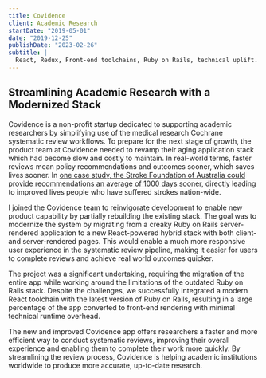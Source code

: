 ```yaml
---
title: Covidence
client: Academic Research
startDate: "2019-05-01"
date: "2019-12-25"
publishDate: "2023-02-26"
subtitle: |
  React, Redux, Front-end toolchains, Ruby on Rails, technical uplift.
---
```


## Streamlining Academic Research with a Modernized Stack

Covidence is a non-profit startup dedicated to supporting academic researchers by simplifying use of the medical research Cochrane systematic review workflows. To prepare for the next stage of growth, the product team at Covidence needed to revamp their aging application stack which had become slow and costly to maintain. In real-world terms, faster reviews mean policy recommendations and outcomes sooner, which saves lives sooner. In [one case study, the Stroke Foundation of Australia could provide recommendations an average of 1000 days sooner](https://www.covidence.org/case-studies/how-covidence-has-enabled-living-guidelines-for-australians-impacted-by-stroke/), directly leading to improved lives people who have suffered strokes nation-wide.

I joined the Covidence team to reinvigorate development to enable new product capability by partially rebuilding the existing stack. The goal was to modernize the system by migrating from a creaky Ruby on Rails server-rendered application to a new React-powered hybrid stack with both client- and server-rendered pages. This would enable a much more responsive user experience in the systematic review pipeline, making it easier for users to complete reviews and achieve real world outcomes quicker.

The project was a significant undertaking, requiring the migration of the entire app while working around the limitations of the outdated Ruby on Rails stack. Despite the challenges, we successfully integrated a modern React toolchain with the latest version of Ruby on Rails, resulting in a large percentage of the app converted to front-end rendering with minimal technical runtime overhead.

The new and improved Covidence app offers researchers a faster and more efficient way to conduct systematic reviews, improving their overall experience and enabling them to complete their work more quickly. By streamlining the review process, Covidence is helping academic institutions worldwide to produce more accurate, up-to-date research.
